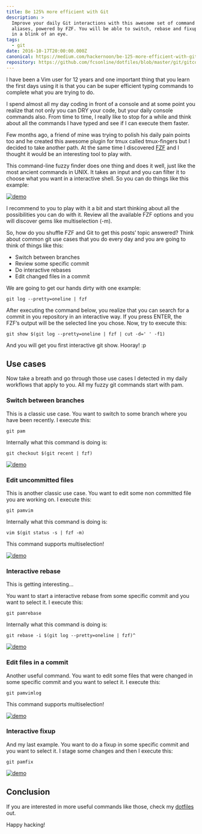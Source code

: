 ```yaml
---
title: Be 125% more efficient with Git
description: >
  Improve your daily Git interactions with this awesome set of command line
  aliases, powered by FZF. You will be able to switch, rebase and fixup commits
  in a blink of an eye.
tags:
  - git
date: 2016-10-17T20:00:00.000Z
canonical: https://medium.com/hackernoon/be-125-more-efficient-with-git-60556a1ce971
repository: https://github.com/fcsonline/dotfiles/blob/master/git/gitconfig#L41
---
```


I have been a Vim user for 12 years and one important thing that you learn the
first days using it is that you can be super efficient typing commands to
complete what you are trying to do.

I spend almost all my day coding in front of a console and at some point you
realize that not only you can DRY your code, but your daily console commands
also. From time to time, I really like to stop for a while and think about all
the commands I have typed and see if I can execute them faster.

Few months ago, a friend of mine was trying to polish his daily pain points too
and he created this awesome plugin for tmux called tmux-fingers but I decided
to take another path. At the same time I discovered
[FZF](https://github.com/junegunn/fzf) and I thought it would
be an interesting tool to play with.

This command-line fuzzy finder does one thing and does it well, just like the
most ancient commands in UNIX. It takes an input and you can filter it to
choose what you want in a interactive shell. So you can do things like this
example:

[![demo](https://asciinema.org/a/22tnlseff7yuw62fc73nfelns.png?ts=1)](https://asciinema.org/a/22tnlseff7yuw62fc73nfelns?autoplay=1)

I recommend to you to play with it a bit and start thinking about all the
possibilities you can do with it. Review all the available FZF options and you
will discover gems like multiselection (-m).

So, how do you shuffle FZF and Git to get this posts’ topic answered? Think
about common git use cases that you do every day and you are going to think of
things like this:

- Switch between branches
- Review some specific commit
- Do interactive rebases
- Edit changed files in a commit

We are going to get our hands dirty with one example:

`git log --pretty=oneline | fzf`

After executing the command below, you realize that you can search for a commit in you repository in an interactive way. If you press ENTER, the FZF’s output will be the selected line you chose. Now, try to execute this:

`git show $(git log --pretty=oneline | fzf | cut -d=' ' -f1)`

And you will get you first interactive git show. Hooray! :p

## Use cases

Now take a breath and go through those use cases I detected in my daily workflows that apply to you. All my fuzzy git commands start with pam.

### Switch between branches

This is a classic use case. You want to switch to some branch where you have been recently. I execute this:

`git pam`

Internally what this command is doing is:

`git checkout $(git recent | fzf)`

[![demo](https://asciinema.org/a/15lmglaf6ojo44jo0fbv4tt6c.png?ts=1)](https://asciinema.org/a/15lmglaf6ojo44jo0fbv4tt6c?autoplay=1)

### Edit uncommitted files

This is another classic use case. You want to edit some non committed file you
are working on. I execute this:

`git pamvim`

Internally what this command is doing is:

`vim $(git status -s | fzf -m)`

This command supports multiselection!

[![demo](https://asciinema.org/a/7fbnjgoh41bg2ek9un5rxgn3x.png?ts=1)](https://asciinema.org/a/7fbnjgoh41bg2ek9un5rxgn3x?autoplay=1)

### Interactive rebase

This is getting interesting…

You want to start a interactive rebase from some specific commit and you want
to select it. I execute this:

`git pamrebase`

Internally what this command is doing is:

`git rebase -i $(git log --pretty=oneline | fzf)^`

[![demo](https://asciinema.org/a/b8xhvbr2rpw0cnjr2ga0dh0kh.png?ts=1)](https://asciinema.org/a/b8xhvbr2rpw0cnjr2ga0dh0kh?autoplay=1)

### Edit files in a commit

Another useful command. You want to edit some files that were changed in some
specific commit and you want to select it. I execute this:

`git pamvimlog`

This command supports multiselection!

[![demo](https://asciinema.org/a/c0y4ywx3wj5i8wh2epf08a51a.png?ts=1)](https://asciinema.org/a/c0y4ywx3wj5i8wh2epf08a51a?autoplay=1)

### Interactive fixup

And my last example. You want to do a fixup in some specific commit and you
want to select it. I stage some changes and then I execute this:

`git pamfix`

[![demo](https://asciinema.org/a/699sr7ume88wemx9p57n0ipr4.png?ts=1)](https://asciinema.org/a/699sr7ume88wemx9p57n0ipr4?autoplay=1)

## Conclusion

If you are interested in more useful commands like those, check my
[dotfiles](https://github.com/fcsonline/dotfiles/blob/master/git/gitconfig#L41)
out.

Happy hacking!
